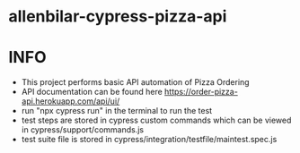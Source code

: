 # allenbilar-cypress-pizza-api

# INFO
- This project performs basic API automation of Pizza Ordering
- API documentation can be found here https://order-pizza-api.herokuapp.com/api/ui/
- run "npx cypress run" in the terminal to run the test
- test steps are stored in cypress custom commands which can be viewed in cypress/support/commands.js
- test suite file is stored in cypress/integration/testfile/maintest.spec.js
